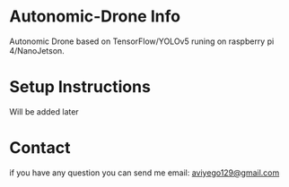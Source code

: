 # Autonomic-Drone Info
Autonomic Drone based on TensorFlow/YOLOv5 runing on raspberry pi 4/NanoJetson.
# Setup Instructions
Will be added later
# Contact 
if you have any question you can send me email: aviyego129@gmail.com
